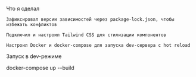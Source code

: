 Что я сделал

    Зафиксировал версии зависимостей через package-lock.json, чтобы избежать конфликтов

    Подключил и настроил Tailwind CSS для стилизации компонентов

    Настроил Docker и docker-compose для запуска dev-сервера с hot reload

Запуск в dev-режиме

docker-compose up --build